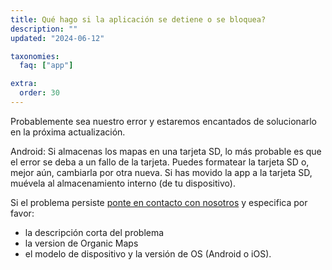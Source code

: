```yaml
---
title: Qué hago si la aplicación se detiene o se bloquea?
description: ""
updated: "2024-06-12"

taxonomies:
  faq: ["app"]

extra:
  order: 30
---
```


Probablemente sea nuestro error y estaremos encantados de solucionarlo en la próxima actualización.

Android: Si almacenas los mapas en una tarjeta SD, lo más probable es que el error se deba a un fallo de la tarjeta. Puedes formatear la tarjeta SD o, mejor aún, cambiarla por otra nueva. Si has movido la app a la tarjeta SD, muévela al almacenamiento interno (de tu dispositivo).

Si el problema persiste [ponte en contacto con nosotros](mailto:support@organicmaps.app) y especifica por favor:

* la descripción corta del problema
* la version de Organic Maps
* el modelo de dispositivo y la versión de OS (Android o iOS).
